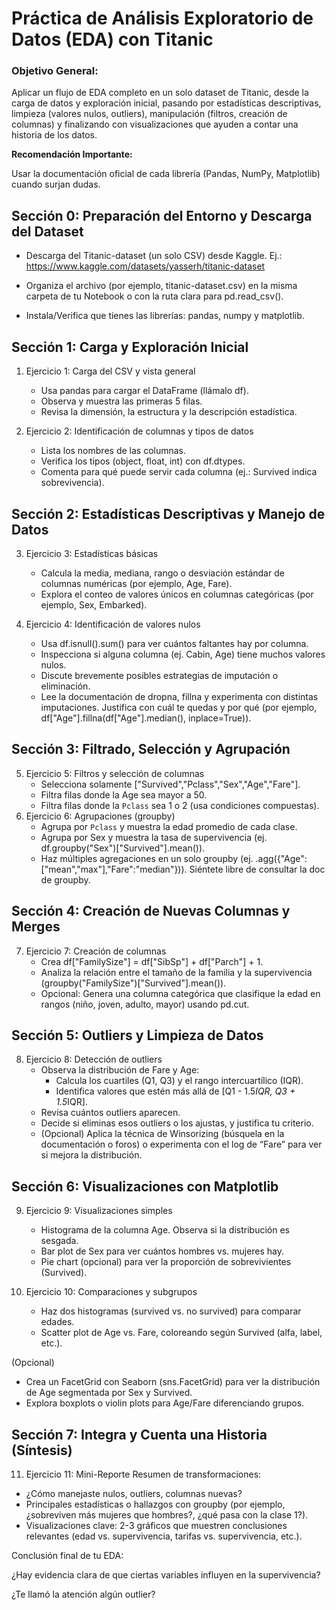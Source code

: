 # Práctica de Análisis Exploratorio de Datos (EDA) con Titanic
### Objetivo General:

Aplicar un flujo de EDA completo en un solo dataset de Titanic, desde la carga de datos y exploración inicial, pasando por estadísticas descriptivas, limpieza (valores nulos, outliers), manipulación (filtros, creación de columnas) y finalizando con visualizaciones que ayuden a contar una historia de los datos.

**Recomendación Importante:**

Usar la documentación oficial de cada librería (Pandas, NumPy, Matplotlib) cuando surjan dudas.

## Sección 0: Preparación del Entorno y Descarga del Dataset
* Descarga del Titanic-dataset (un solo CSV) desde Kaggle.
Ej.: https://www.kaggle.com/datasets/yasserh/titanic-dataset

* Organiza el archivo (por ejemplo, titanic-dataset.csv) en la misma carpeta de tu Notebook o con la ruta clara para pd.read_csv().

* Instala/Verifica que tienes las librerías: pandas, numpy y matplotlib.

## Sección 1: Carga y Exploración Inicial
1. Ejercicio 1: Carga del CSV y vista general
   * Usa pandas para cargar el DataFrame (llámalo df).
   * Observa y muestra las primeras 5 filas.
   * Revisa la dimensión, la estructura y la descripción estadística.

1. Ejercicio 2: Identificación de columnas y tipos de datos
    * Lista los nombres de las columnas.
    * Verifica los tipos (object, float, int) con df.dtypes.
    * Comenta para qué puede servir cada columna (ej.: Survived indica sobrevivencia).

## Sección 2: Estadísticas Descriptivas y Manejo de Datos

3. Ejercicio 3: Estadísticas básicas
   * Calcula la media, mediana, rango o desviación estándar de columnas numéricas (por ejemplo, Age, Fare).
   * Explora el conteo de valores únicos en columnas categóricas (por ejemplo, Sex, Embarked).

4. Ejercicio 4: Identificación de valores nulos
   * Usa df.isnull().sum() para ver cuántos faltantes hay por columna.
   * Inspecciona si alguna columna (ej. Cabin, Age) tiene muchos valores nulos.
   * Discute brevemente posibles estrategias de imputación o eliminación.
   * Lee la documentación de dropna, fillna y experimenta con distintas imputaciones. Justifica con cuál te quedas y por qué (por ejemplo, df["Age"].fillna(df["Age"].median(), inplace=True)).
  
## Sección 3: Filtrado, Selección y Agrupación

5. Ejercicio 5: Filtros y selección de columnas
   * Selecciona solamente ["Survived","Pclass","Sex","Age","Fare"].
   * Filtra filas donde la Age sea mayor a 50.
   * Filtra filas donde la `Pclass` sea 1 o 2 (usa condiciones compuestas).
6. Ejercicio 6: Agrupaciones (groupby)
   * Agrupa por `Pclass` y muestra la edad promedio de cada clase.
   * Agrupa por Sex y muestra la tasa de supervivencia (ej. df.groupby("Sex")["Survived"].mean()).
   * Haz múltiples agregaciones en un solo groupby (ej. .agg({"Age":["mean","max"],"Fare":"median"})). Siéntete libre de consultar la doc de groupby.

## Sección 4: Creación de Nuevas Columnas y Merges
7. Ejercicio 7: Creación de columnas
    * Crea df["FamilySize"] = df["SibSp"] + df["Parch"] + 1.
    * Analiza la relación entre el tamaño de la familia y la supervivencia (groupby("FamilySize")["Survived"].mean()).
    * Opcional: Genera una columna categórica que clasifique la edad en rangos (niño, joven, adulto, mayor) usando pd.cut.

## Sección 5: Outliers y Limpieza de Datos
8. Ejercicio 8: Detección de outliers
   * Observa la distribución de Fare y Age:
     * Calcula los cuartiles (Q1, Q3) y el rango intercuartílico (IQR).
     * Identifica valores que estén más allá de [Q1 - 1.5*IQR, Q3 + 1.5*IQR].
   * Revisa cuántos outliers aparecen.
   * Decide si eliminas esos outliers o los ajustas, y justifica tu criterio.
   * (Opcional) Aplica la técnica de Winsorizing (búsquela en la documentación o foros) o experimenta con el log de “Fare” para ver si mejora la distribución.

## Sección 6: Visualizaciones con Matplotlib
9. Ejercicio 9: Visualizaciones simples
    * Histograma de la columna Age. Observa si la distribución es sesgada.
    * Bar plot de Sex para ver cuántos hombres vs. mujeres hay.
    * Pie chart (opcional) para ver la proporción de sobrevivientes (Survived).

10. Ejercicio 10: Comparaciones y subgrupos
    * Haz dos histogramas (survived vs. no survived) para comparar edades.
    * Scatter plot de Age vs. Fare, coloreando según Survived (alfa, label, etc.).

(Opcional)
* Crea un FacetGrid con Seaborn (sns.FacetGrid) para ver la distribución de Age segmentada por Sex y Survived.
* Explora boxplots o violin plots para Age/Fare diferenciando grupos.

## Sección 7: Integra y Cuenta una Historia (Síntesis)
11. Ejercicio 11: Mini-Reporte
Resumen de transformaciones:
* ¿Cómo manejaste nulos, outliers, columnas nuevas?
* Principales estadísticas o hallazgos con groupby (por ejemplo, ¿sobreviven más mujeres que hombres?, ¿qué pasa con la clase 1?).
* Visualizaciones clave: 2-3 gráficos que muestren conclusiones relevantes (edad vs. supervivencia, tarifas vs. supervivencia, etc.).
  
Conclusión final de tu EDA:

¿Hay evidencia clara de que ciertas variables influyen en la supervivencia?

¿Te llamó la atención algún outlier?
